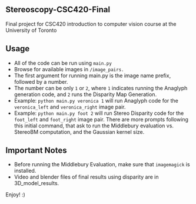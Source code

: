 ## Stereoscopy-CSC420-Final
Final project for CSC420 introduction to computer vision course at the University of Toronto

## Usage
- All of the code can be run using `main.py`
- Browse for available images in `/image_pairs.`
- The first argument for running main.py is the image name prefix, followed by a number.
- The number can be only `1` or `2`, where `1` indicates running the Anaglyph generation code, and `2` runs the Disparity Map Generation. 
- Example: `python main.py veronica 1` will run Anaglyph code for the `veronica_left` and `veronica_right` image pair.
- Example: `python main.py foot 2` will run Stereo Disparity code for the `foot_left` and `foot_right` image pair. There are more prompts following this initial command, that ask to run the Middlebury evaluation vs. StereoBM computation, and the Gaussian kernel size. 

## Important Notes
- Before running the Middlebury Evaluation, make sure that `imagemagick` is installed. 
- Video and blender files of final results using disparity are in 3D_model_results.

Enjoy! :)
